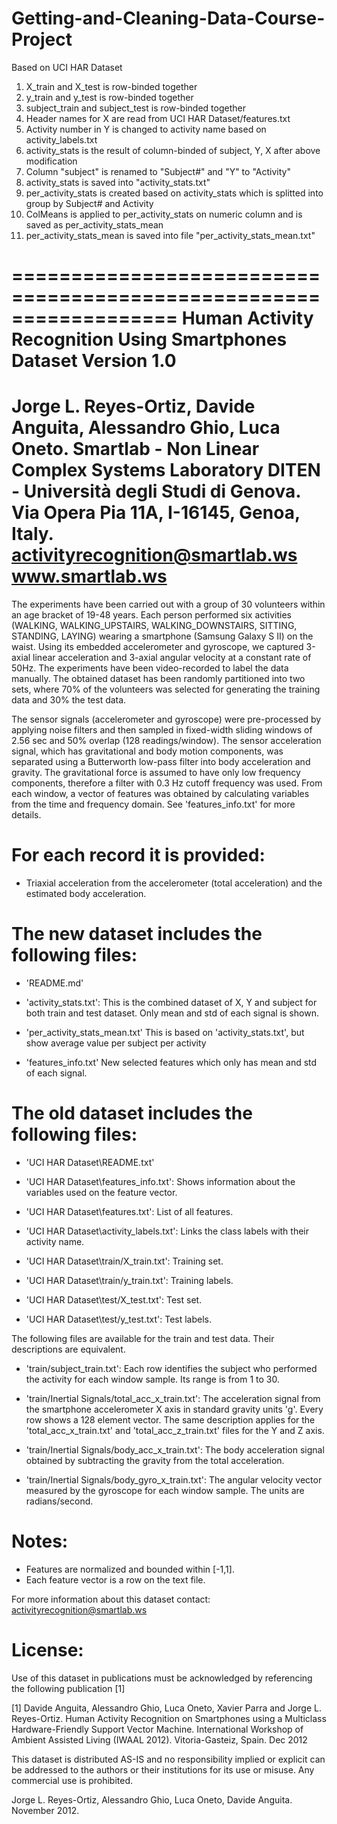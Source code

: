 # Getting-and-Cleaning-Data-Course-Project


Based on UCI HAR Dataset

1.  X_train and X_test is row-binded together
2.  y_train and y_test is row-binded together
3.  subject_train and subject_test is row-binded together
4.  Header names for X are read from UCI HAR Dataset/features.txt
5.  Activity number in Y is changed to activity name based on activity_labels.txt
6.  activity_stats is the result of column-binded of subject, Y, X after above modification
7.  Column "subject" is renamed to "Subject#" and "Y" to "Activity"
8.  activity_stats is saved into "activity_stats.txt"
9.  per_activity_stats is created based on activity_stats which is splitted into group by Subject# and Activity
10. ColMeans is applied to per_activity_stats on numeric column and is saved as per_activity_stats_mean
11. per_activity_stats_mean is saved into file "per_activity_stats_mean.txt"




==================================================================
Human Activity Recognition Using Smartphones Dataset
Version 1.0
==================================================================
Jorge L. Reyes-Ortiz, Davide Anguita, Alessandro Ghio, Luca Oneto.
Smartlab - Non Linear Complex Systems Laboratory
DITEN - Università degli Studi di Genova.
Via Opera Pia 11A, I-16145, Genoa, Italy.
activityrecognition@smartlab.ws
www.smartlab.ws
==================================================================

The experiments have been carried out with a group of 30 volunteers within an age bracket of 19-48 years. Each person performed six activities (WALKING, WALKING_UPSTAIRS, WALKING_DOWNSTAIRS, SITTING, STANDING, LAYING) wearing a smartphone (Samsung Galaxy S II) on the waist. Using its embedded accelerometer and gyroscope, we captured 3-axial linear acceleration and 3-axial angular velocity at a constant rate of 50Hz. The experiments have been video-recorded to label the data manually. The obtained dataset has been randomly partitioned into two sets, where 70% of the volunteers was selected for generating the training data and 30% the test data. 

The sensor signals (accelerometer and gyroscope) were pre-processed by applying noise filters and then sampled in fixed-width sliding windows of 2.56 sec and 50% overlap (128 readings/window). The sensor acceleration signal, which has gravitational and body motion components, was separated using a Butterworth low-pass filter into body acceleration and gravity. The gravitational force is assumed to have only low frequency components, therefore a filter with 0.3 Hz cutoff frequency was used. From each window, a vector of features was obtained by calculating variables from the time and frequency domain. See 'features_info.txt' for more details. 

For each record it is provided:
======================================

- Triaxial acceleration from the accelerometer (total acceleration) and the estimated body acceleration.


The new dataset includes the following files:
=========================================

- 'README.md'

- 'activity_stats.txt': This is the combined dataset of X, Y and subject for both train and test dataset.  Only mean and std of each signal is shown.

- 'per_activity_stats_mean.txt' This is based on 'activity_stats.txt', but show average value per subject per activity

- 'features_info.txt' New selected features which only has mean and std of each signal.

The old dataset includes the following files:
=========================================

- 'UCI HAR Dataset\README.txt'

- 'UCI HAR Dataset\features_info.txt': Shows information about the variables used on the feature vector.

- 'UCI HAR Dataset\features.txt': List of all features.

- 'UCI HAR Dataset\activity_labels.txt': Links the class labels with their activity name.

- 'UCI HAR Dataset\train/X_train.txt': Training set.

- 'UCI HAR Dataset\train/y_train.txt': Training labels.

- 'UCI HAR Dataset\test/X_test.txt': Test set.

- 'UCI HAR Dataset\test/y_test.txt': Test labels.

The following files are available for the train and test data. Their descriptions are equivalent. 

- 'train/subject_train.txt': Each row identifies the subject who performed the activity for each window sample. Its range is from 1 to 30. 

- 'train/Inertial Signals/total_acc_x_train.txt': The acceleration signal from the smartphone accelerometer X axis in standard gravity units 'g'. Every row shows a 128 element vector. The same description applies for the 'total_acc_x_train.txt' and 'total_acc_z_train.txt' files for the Y and Z axis. 

- 'train/Inertial Signals/body_acc_x_train.txt': The body acceleration signal obtained by subtracting the gravity from the total acceleration. 

- 'train/Inertial Signals/body_gyro_x_train.txt': The angular velocity vector measured by the gyroscope for each window sample. The units are radians/second. 

Notes: 
======
- Features are normalized and bounded within [-1,1].
- Each feature vector is a row on the text file.

For more information about this dataset contact: activityrecognition@smartlab.ws

License:
========
Use of this dataset in publications must be acknowledged by referencing the following publication [1] 

[1] Davide Anguita, Alessandro Ghio, Luca Oneto, Xavier Parra and Jorge L. Reyes-Ortiz. Human Activity Recognition on Smartphones using a Multiclass Hardware-Friendly Support Vector Machine. International Workshop of Ambient Assisted Living (IWAAL 2012). Vitoria-Gasteiz, Spain. Dec 2012

This dataset is distributed AS-IS and no responsibility implied or explicit can be addressed to the authors or their institutions for its use or misuse. Any commercial use is prohibited.

Jorge L. Reyes-Ortiz, Alessandro Ghio, Luca Oneto, Davide Anguita. November 2012.
